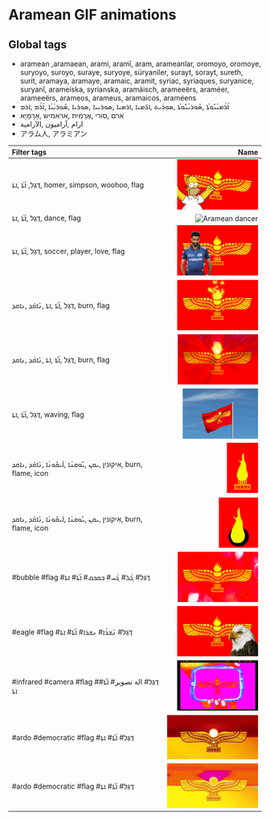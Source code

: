 # Aramean GIF animations

## Global tags

- aramean ,aramaean, arami, aramî, aram, arameanlar, oromoyo, oromoye, suryoyo, suroyo, suraye, suryoye, süryaniler, surayt, sorayt, sureth, surit, aramaya, aramaye, aramaic, aramit, syriac, syriaques, suryanice, suryanî, arameiska, syrianska, aramäisch, arameeërs, araméer, arameeërs, arameos, arameus, aramaicos, araméens
- ܐܳܪܳܡܝܳܝܽܘܬܳܐ ,ܣܽܘܪܝܳܝܽܘܬܳܐ ,ܣܘܼܪܲܝܬ ,ܐܪ̈ܡܝܐ ,ܐܪܡܝܐ ,ܣܘܪܝܝܐ ,ܣܘܪܝܐ ,ܣܽܘܪܝܳܝܳܐ ,ܐܳܪܳܡ ,ܐܪܡ
- ארם ,סורי ,אֲרָמִית ,אראמיש ,אָרָמָיָא
- ارام ,آراميون ,الآرامية
- アラム人, アラミアン

| Filter tags | Name |
| :-- | --: |
| דֶגֶל, ܐܳܬܳܐ ,ܐܬܐ, homer, simpson, woohoo, flag | <img src="aramean-homer.gif" alt="Aramean homer flag" style="max-height: 100px"> |
| דֶגֶל ,ܐܳܬܳܐ ,ܐܬܐ, dance, flag | <img src="aramean-dancer.gif" alt="Aramean dancer" style="max-height: 100px"> |
| דֶגֶל ,ܐܳܬܳܐ ,ܐܬܐ, soccer, player, love, flag | <img src="aramean-soccer-love.gif" alt="Aramean flag soccer player love" style="max-height: 100px"> |
| דֶגֶל ,ܐܳܬܳܐ ,ܐܬܐ ,ܢܺܐܩܰܕ ,ܢܐܩܕ, burn, flag | <img src="aramean-burning-flag1.gif" alt="Aramean burning flag" style="max-height: 100px"> |
| דֶגֶל ,ܐܳܬܳܐ ,ܐܬܐ ,ܢܺܐܩܰܕ ,ܢܐܩܕ, burn, flag | <img src="aramean-burning-flag2.gif" alt="Aramean burning flag" style="max-height: 100px"> |
| דֶגֶל ,ܐܳܬܳܐ ,ܐܬܐ, waving, flag | <img src="aramean-waving-flag.gif" alt="Aramean waving flag" style="max-height: 100px"> |
| אִיקוֹנִין ,ܝܩܢ ,ܝܽܘܩܢܳܐ ,ܐܺܝܩܽܘܢܳܐ ,ܢܺܐܩܰܕ ,ܢܐܩܕ, burn, flame, icon | <img src="aramean-burning-icon1.gif" alt="Aramean butning icon" style="max-height: 100px"> |
| אִיקוֹנִין ,ܝܩܢ ,ܝܽܘܩܢܳܐ ,ܐܺܝܩܽܘܢܳܐ ,ܢܺܐܩܰܕ ,ܢܐܩܕ, burn, flame, icon | <img src="aramean-burning-icon2.gif" alt="Aramean burning icon" style="max-height: 100px"> |
| #bubble #flag #דֶגֶל# ܓܳܠ# ܓܳܚ# ܒܩܒܩ# ܐܳܬܳܐ# ܐܬܐ | <img src="aramean-bubble-flag1.gif" alt="Aramean bubble flag" style="max-height: 100px"> |
| #eagle #flag #דֶגֶל# ܢܶܫܪܳܐ# ܢܫܪܐ# ܐܳܬܳܐ# ܐܬܐ | <img src="aramean-eagle1.gif" alt="Aramean eagle" style="max-height: 100px"> |
| #infrared #camera #flag #דֶגֶל# الة تصوير# ܐܳܬܳܐ# ܐܬܐ | <img src="aramean-infrared.gif" alt="Aramean infrared flag" style="max-height: 100px"> |
| #ardo #democratic #flag #דֶגֶל# ܐܳܬܳܐ# ܐܬܐ | <img src="aramean-ardo-democratic1.gif" alt="Aramean Democratic Organization" style="max-height: 100px"> |
| #ardo #democratic #flag #דֶגֶל# ܐܳܬܳܐ# ܐܬܐ | <img src="aramean-ardo-democratic2.gif" alt="Aramean Democratic Organization" style="max-height: 100px"> |
